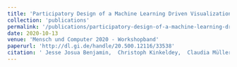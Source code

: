 ```yaml
---
title: 'Participatory Design of a Machine Learning Driven Visualization System for Non-Technical Stakeholders'
collection: 'publications'
permalink: '/publications/participatory-design-of-a-machine-learning-driven-visualization-system-for-non-technical-stakeholders'
date: 2020-10-13
venue: 'Mensch und Computer 2020 - Workshopband'
paperurl: 'http://dl.gi.de/handle/20.500.12116/33538'
citation: ' Jesse Josua Benjamin,  Christoph Kinkeldey,  Claudia Müller-Birn, "Participatory Design of a Machine Learning Driven Visualization System for Non-Technical Stakeholders." Mensch und Computer 2020 - Workshopband, 2020.'
---
```


